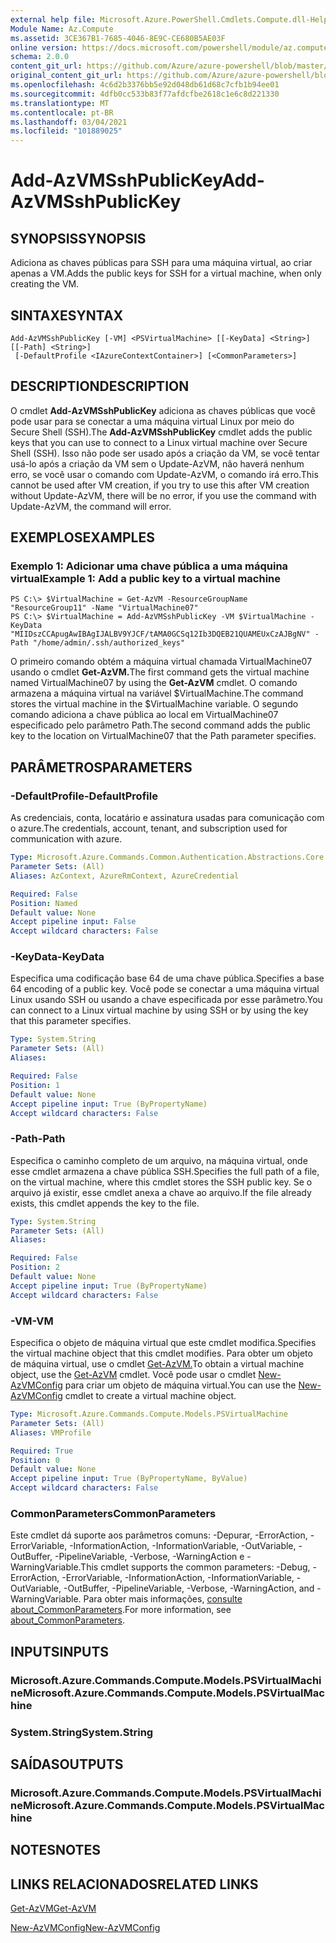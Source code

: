 ```yaml
---
external help file: Microsoft.Azure.PowerShell.Cmdlets.Compute.dll-Help.xml
Module Name: Az.Compute
ms.assetid: 3CE367B1-7685-4046-8E9C-CE680B5AE03F
online version: https://docs.microsoft.com/powershell/module/az.compute/add-azvmsshpublickey
schema: 2.0.0
content_git_url: https://github.com/Azure/azure-powershell/blob/master/src/Compute/Compute/help/Add-AzVMSshPublicKey.md
original_content_git_url: https://github.com/Azure/azure-powershell/blob/master/src/Compute/Compute/help/Add-AzVMSshPublicKey.md
ms.openlocfilehash: 4c6d2b3376bb5e92d048db61d68c7cfb1b94ee01
ms.sourcegitcommit: 4dfb0cc533b83f77afdcfbe2618c1e6c8d221330
ms.translationtype: MT
ms.contentlocale: pt-BR
ms.lasthandoff: 03/04/2021
ms.locfileid: "101889025"
---
```

# <span data-ttu-id="2766a-101">Add-AzVMSshPublicKey</span><span class="sxs-lookup"><span data-stu-id="2766a-101">Add-AzVMSshPublicKey</span></span>

## <span data-ttu-id="2766a-102">SYNOPSIS</span><span class="sxs-lookup"><span data-stu-id="2766a-102">SYNOPSIS</span></span>
<span data-ttu-id="2766a-103">Adiciona as chaves públicas para SSH para uma máquina virtual, ao criar apenas a VM.</span><span class="sxs-lookup"><span data-stu-id="2766a-103">Adds the public keys for SSH for a virtual machine, when only creating the VM.</span></span>

## <span data-ttu-id="2766a-104">SINTAXE</span><span class="sxs-lookup"><span data-stu-id="2766a-104">SYNTAX</span></span>

```
Add-AzVMSshPublicKey [-VM] <PSVirtualMachine> [[-KeyData] <String>] [[-Path] <String>]
 [-DefaultProfile <IAzureContextContainer>] [<CommonParameters>]
```

## <span data-ttu-id="2766a-105">DESCRIPTION</span><span class="sxs-lookup"><span data-stu-id="2766a-105">DESCRIPTION</span></span>
<span data-ttu-id="2766a-106">O cmdlet **Add-AzVMSshPublicKey** adiciona as chaves públicas que você pode usar para se conectar a uma máquina virtual Linux por meio do Secure Shell (SSH).</span><span class="sxs-lookup"><span data-stu-id="2766a-106">The **Add-AzVMSshPublicKey** cmdlet adds the public keys that you can use to connect to a Linux virtual machine over Secure Shell (SSH).</span></span> <span data-ttu-id="2766a-107">Isso não pode ser usado após a criação da VM, se você tentar usá-lo após a criação da VM sem o Update-AzVM, não haverá nenhum erro, se você usar o comando com Update-AzVM, o comando irá erro.</span><span class="sxs-lookup"><span data-stu-id="2766a-107">This cannot be used after VM creation, if you try to use this after VM creation without Update-AzVM, there will be no error, if you use the command with Update-AzVM, the command will error.</span></span>

## <span data-ttu-id="2766a-108">EXEMPLOS</span><span class="sxs-lookup"><span data-stu-id="2766a-108">EXAMPLES</span></span>

### <span data-ttu-id="2766a-109">Exemplo 1: Adicionar uma chave pública a uma máquina virtual</span><span class="sxs-lookup"><span data-stu-id="2766a-109">Example 1: Add a public key to a virtual machine</span></span>
```
PS C:\> $VirtualMachine = Get-AzVM -ResourceGroupName "ResourceGroup11" -Name "VirtualMachine07"
PS C:\> $VirtualMachine = Add-AzVMSshPublicKey -VM $VirtualMachine -KeyData "MIIDszCCApugAwIBAgIJALBV9YJCF/tAMA0GCSq12Ib3DQEB21QUAMEUxCzAJBgNV" -Path "/home/admin/.ssh/authorized_keys"
```

<span data-ttu-id="2766a-110">O primeiro comando obtém a máquina virtual chamada VirtualMachine07 usando o cmdlet **Get-AzVM.**</span><span class="sxs-lookup"><span data-stu-id="2766a-110">The first command gets the virtual machine named VirtualMachine07 by using the **Get-AzVM** cmdlet.</span></span>
<span data-ttu-id="2766a-111">O comando armazena a máquina virtual na variável $VirtualMachine.</span><span class="sxs-lookup"><span data-stu-id="2766a-111">The command stores the virtual machine in the $VirtualMachine variable.</span></span>
<span data-ttu-id="2766a-112">O segundo comando adiciona a chave pública ao local em VirtualMachine07 especificado pelo parâmetro Path.</span><span class="sxs-lookup"><span data-stu-id="2766a-112">The second command adds the public key to the location on VirtualMachine07 that the Path parameter specifies.</span></span>

## <span data-ttu-id="2766a-113">PARÂMETROS</span><span class="sxs-lookup"><span data-stu-id="2766a-113">PARAMETERS</span></span>

### <span data-ttu-id="2766a-114">-DefaultProfile</span><span class="sxs-lookup"><span data-stu-id="2766a-114">-DefaultProfile</span></span>
<span data-ttu-id="2766a-115">As credenciais, conta, locatário e assinatura usadas para comunicação com o azure.</span><span class="sxs-lookup"><span data-stu-id="2766a-115">The credentials, account, tenant, and subscription used for communication with azure.</span></span>

```yaml
Type: Microsoft.Azure.Commands.Common.Authentication.Abstractions.Core.IAzureContextContainer
Parameter Sets: (All)
Aliases: AzContext, AzureRmContext, AzureCredential

Required: False
Position: Named
Default value: None
Accept pipeline input: False
Accept wildcard characters: False
```

### <span data-ttu-id="2766a-116">-KeyData</span><span class="sxs-lookup"><span data-stu-id="2766a-116">-KeyData</span></span>
<span data-ttu-id="2766a-117">Especifica uma codificação base 64 de uma chave pública.</span><span class="sxs-lookup"><span data-stu-id="2766a-117">Specifies a base 64 encoding of a public key.</span></span>
<span data-ttu-id="2766a-118">Você pode se conectar a uma máquina virtual Linux usando SSH ou usando a chave especificada por esse parâmetro.</span><span class="sxs-lookup"><span data-stu-id="2766a-118">You can connect to a Linux virtual machine by using SSH or by using the key that this parameter specifies.</span></span>

```yaml
Type: System.String
Parameter Sets: (All)
Aliases:

Required: False
Position: 1
Default value: None
Accept pipeline input: True (ByPropertyName)
Accept wildcard characters: False
```

### <span data-ttu-id="2766a-119">-Path</span><span class="sxs-lookup"><span data-stu-id="2766a-119">-Path</span></span>
<span data-ttu-id="2766a-120">Especifica o caminho completo de um arquivo, na máquina virtual, onde esse cmdlet armazena a chave pública SSH.</span><span class="sxs-lookup"><span data-stu-id="2766a-120">Specifies the full path of a file, on the virtual machine, where this cmdlet stores the SSH public key.</span></span>
<span data-ttu-id="2766a-121">Se o arquivo já existir, esse cmdlet anexa a chave ao arquivo.</span><span class="sxs-lookup"><span data-stu-id="2766a-121">If the file already exists, this cmdlet appends the key to the file.</span></span>

```yaml
Type: System.String
Parameter Sets: (All)
Aliases:

Required: False
Position: 2
Default value: None
Accept pipeline input: True (ByPropertyName)
Accept wildcard characters: False
```

### <span data-ttu-id="2766a-122">-VM</span><span class="sxs-lookup"><span data-stu-id="2766a-122">-VM</span></span>
<span data-ttu-id="2766a-123">Especifica o objeto de máquina virtual que este cmdlet modifica.</span><span class="sxs-lookup"><span data-stu-id="2766a-123">Specifies the virtual machine object that this cmdlet modifies.</span></span>
<span data-ttu-id="2766a-124">Para obter um objeto de máquina virtual, use o cmdlet [Get-AzVM.](./Get-AzVM.md)</span><span class="sxs-lookup"><span data-stu-id="2766a-124">To obtain a virtual machine object, use the [Get-AzVM](./Get-AzVM.md) cmdlet.</span></span>
<span data-ttu-id="2766a-125">Você pode usar o cmdlet [New-AzVMConfig](./New-AzVMConfig.md) para criar um objeto de máquina virtual.</span><span class="sxs-lookup"><span data-stu-id="2766a-125">You can use the [New-AzVMConfig](./New-AzVMConfig.md) cmdlet to create a virtual machine object.</span></span>

```yaml
Type: Microsoft.Azure.Commands.Compute.Models.PSVirtualMachine
Parameter Sets: (All)
Aliases: VMProfile

Required: True
Position: 0
Default value: None
Accept pipeline input: True (ByPropertyName, ByValue)
Accept wildcard characters: False
```

### <span data-ttu-id="2766a-126">CommonParameters</span><span class="sxs-lookup"><span data-stu-id="2766a-126">CommonParameters</span></span>
<span data-ttu-id="2766a-127">Este cmdlet dá suporte aos parâmetros comuns: -Depurar, -ErrorAction, -ErrorVariable, -InformationAction, -InformationVariable, -OutVariable, -OutBuffer, -PipelineVariable, -Verbose, -WarningAction e -WarningVariable.</span><span class="sxs-lookup"><span data-stu-id="2766a-127">This cmdlet supports the common parameters: -Debug, -ErrorAction, -ErrorVariable, -InformationAction, -InformationVariable, -OutVariable, -OutBuffer, -PipelineVariable, -Verbose, -WarningAction, and -WarningVariable.</span></span> <span data-ttu-id="2766a-128">Para obter mais informações, [consulte about_CommonParameters](http://go.microsoft.com/fwlink/?LinkID=113216).</span><span class="sxs-lookup"><span data-stu-id="2766a-128">For more information, see [about_CommonParameters](http://go.microsoft.com/fwlink/?LinkID=113216).</span></span>

## <span data-ttu-id="2766a-129">INPUTS</span><span class="sxs-lookup"><span data-stu-id="2766a-129">INPUTS</span></span>

### <span data-ttu-id="2766a-130">Microsoft.Azure.Commands.Compute.Models.PSVirtualMachine</span><span class="sxs-lookup"><span data-stu-id="2766a-130">Microsoft.Azure.Commands.Compute.Models.PSVirtualMachine</span></span>

### <span data-ttu-id="2766a-131">System.String</span><span class="sxs-lookup"><span data-stu-id="2766a-131">System.String</span></span>

## <span data-ttu-id="2766a-132">SAÍDAS</span><span class="sxs-lookup"><span data-stu-id="2766a-132">OUTPUTS</span></span>

### <span data-ttu-id="2766a-133">Microsoft.Azure.Commands.Compute.Models.PSVirtualMachine</span><span class="sxs-lookup"><span data-stu-id="2766a-133">Microsoft.Azure.Commands.Compute.Models.PSVirtualMachine</span></span>

## <span data-ttu-id="2766a-134">NOTES</span><span class="sxs-lookup"><span data-stu-id="2766a-134">NOTES</span></span>

## <span data-ttu-id="2766a-135">LINKS RELACIONADOS</span><span class="sxs-lookup"><span data-stu-id="2766a-135">RELATED LINKS</span></span>

[<span data-ttu-id="2766a-136">Get-AzVM</span><span class="sxs-lookup"><span data-stu-id="2766a-136">Get-AzVM</span></span>](./Get-AzVM.md)

[<span data-ttu-id="2766a-137">New-AzVMConfig</span><span class="sxs-lookup"><span data-stu-id="2766a-137">New-AzVMConfig</span></span>](./New-AzVMConfig.md)
